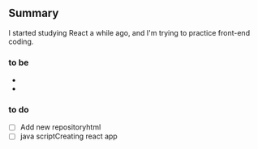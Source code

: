 ## Summary
I started studying React a while ago, and I'm trying to practice front-end coding.

### to be
+ 
+ 

### to do
- [ ] Add new repositoryhtml
- [ ] java scriptCreating react app
